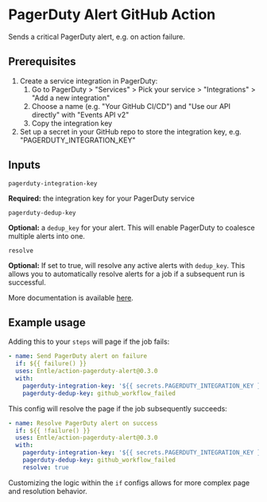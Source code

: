 # PagerDuty Alert GitHub Action
Sends a critical PagerDuty alert, e.g. on action failure.

## Prerequisites

1. Create a service integration in PagerDuty:
    1. Go to PagerDuty > "Services" > Pick your service > "Integrations" > "Add a new integration"
    2. Choose a name (e.g. "Your GitHub CI/CD") and "Use our API directly" with "Events API v2"
    3. Copy the integration key
2. Set up a secret in your GitHub repo to store the integration key, e.g. "PAGERDUTY_INTEGRATION_KEY"

## Inputs

`pagerduty-integration-key`

**Required:** the integration key for your PagerDuty service

`pagerduty-dedup-key`

**Optional:** a `dedup_key` for your alert. This will enable PagerDuty to coalesce multiple alerts into one.

`resolve`

**Optional:** If set to true, will resolve any active alerts with `dedup_key`. This allows you to automatically resolve alerts for a job if a subsequent run is successful.

More documentation is available [here](https://developer.pagerduty.com/docs/events-api-v2/trigger-events/).

## Example usage

Adding this to your `steps` will page if the job fails:

```yaml
- name: Send PagerDuty alert on failure
  if: ${{ failure() }}
  uses: Entle/action-pagerduty-alert@0.3.0
  with:
    pagerduty-integration-key: '${{ secrets.PAGERDUTY_INTEGRATION_KEY }}'
    pagerduty-dedup-key: github_workflow_failed
```

This config will resolve the page if the job subsequently succeeds:

```yaml
- name: Resolve PagerDuty alert on success
  if: ${{ !failure() }}
  uses: Entle/action-pagerduty-alert@0.3.0
  with:
    pagerduty-integration-key: '${{ secrets.PAGERDUTY_INTEGRATION_KEY }}'
    pagerduty-dedup-key: github_workflow_failed
    resolve: true
```

Customizing the logic within the `if` configs allows for more complex page and resolution behavior.
